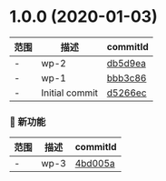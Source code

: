 # 1.0.0 (2020-01-03)

范围|描述|commitId
--|--|--
 - | wp-2 | [db5d9ea](https://github.com/qiuChengleiy/webpack-study/commit/db5d9ea)
 - | wp-1 | [bbb3c86](https://github.com/qiuChengleiy/webpack-study/commit/bbb3c86)
 - | Initial commit | [d5266ec](https://github.com/qiuChengleiy/webpack-study/commit/d5266ec)


### 🌟 新功能
范围|描述|commitId
--|--|--
 - | wp-3 | [4bd005a](https://github.com/qiuChengleiy/webpack-study/commit/4bd005a)

